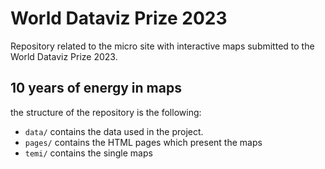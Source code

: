 # **World Dataviz Prize 2023**
Repository related to the micro site with interactive maps submitted to the World Dataviz Prize 2023. 

## 10 years of energy in maps  
the structure of the repository is the following:  

* `data/` contains the data used in the project.  
* `pages/` contains the HTML pages which present the maps
* `temi/` contains the single maps       

